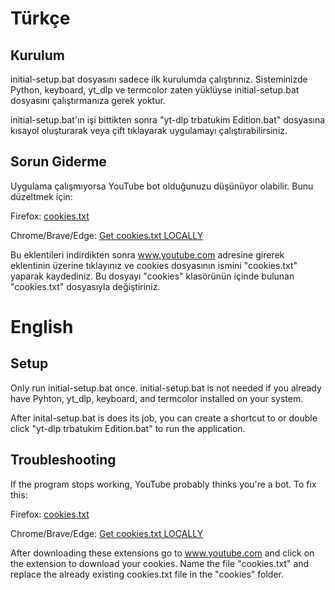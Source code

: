 # Türkçe
## Kurulum

initial-setup.bat dosyasını sadece ilk kurulumda çalıştırınız. Sisteminizde Python, keyboard, yt_dlp ve termcolor zaten yüklüyse initial-setup.bat dosyasını çalıştırmanıza gerek yoktur.

initial-setup.bat'ın işi bittikten sonra "yt-dlp trbatukim Edition.bat" dosyasına kısayol oluşturarak veya çift tıklayarak uygulamayı çalıştırabilirsiniz.

## Sorun Giderme

Uygulama çalışmıyorsa YouTube bot olduğunuzu düşünüyor olabilir.
Bunu düzeltmek için:

Firefox: [cookies.txt](https://addons.mozilla.org/tr/firefox/addon/cookies-txt/)

Chrome/Brave/Edge: [Get cookies.txt LOCALLY](https://chromewebstore.google.com/detail/get-cookiestxt-locally/cclelndahbckbenkjhflpdbgdldlbecc)

Bu eklentileri indirdikten sonra www.youtube.com adresine girerek eklentinin üzerine tıklayınız ve cookies dosyasının ismini "cookies.txt" yaparak kaydediniz. Bu dosyayı "cookies" klasörünün içinde bulunan "cookies.txt" dosyasıyla değiştiriniz.

# English
## Setup

Only run initial-setup.bat once. initial-setup.bat is not needed if you already have Pyhton, yt_dlp, keyboard, and termcolor installed on your system.

After inital-setup.bat is does its job, you can create a shortcut to or double click "yt-dlp trbatukim Edition.bat" to run the application.

## Troubleshooting

If the program stops working, YouTube probably thinks you're a bot.
To fix this:

Firefox: [cookies.txt](https://addons.mozilla.org/tr/firefox/addon/cookies-txt/)

Chrome/Brave/Edge: [Get cookies.txt LOCALLY](https://chromewebstore.google.com/detail/get-cookiestxt-locally/cclelndahbckbenkjhflpdbgdldlbecc)

After downloading these extensions go to www.youtube.com and click on the extension to download your cookies. Name the file "cookies.txt" and replace the already existing cookies.txt file in the "cookies" folder.
